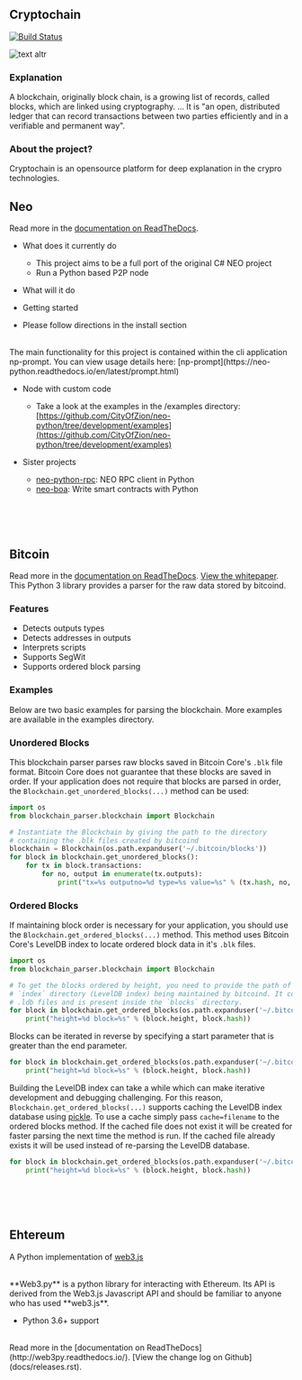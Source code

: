 ## Cryptochain

[![Build Status](https://travis-ci.org/joemccann/dillinger.svg?branch=master)](https://travis-ci.org/joemccann/dillinger)

![text altr](http://еврозащита.рф/ex/wp-content/uploads/2018/10/Python.png)

### Explanation
A blockchain, originally block chain, is a growing list of records, called blocks, which are linked using cryptography. ... It is "an open, distributed ledger that can record transactions between two parties efficiently and in a verifiable and permanent way".
<br/>

### About the project?
Cryptochain is an opensource platform for deep explanation in the crypro technologies.

## Neo

Read more in the [documentation on ReadTheDocs](https://neo-python.readthedocs.io/en/latest/).
<br/>

 - What does it currently do

    * This project aims to be a full port of the original C# NEO project
    * Run a Python based P2P node

- What will it do

- Getting started

* Please follow directions in the install section
<br/>
The main functionality for this project is contained within the cli application np-prompt. You can view usage details here:
[np-prompt](https://neo-python.readthedocs.io/en/latest/prompt.html)

* Node with custom code

    - Take a look at the examples in the /examples directory: [https://github.com/CityOfZion/neo-python/tree/development/examples](https://github.com/CityOfZion/neo-python/tree/development/examples)

* Sister projects

    - [neo-python-rpc](https://github.com/CityOfZion/neo-python-rpc): NEO RPC client in Python
    - [neo-boa](https://github.com/CityOfZion/neo-boa): Write smart contracts with Python

<br/><br/><br/>

## Bitcoin

Read more in the [documentation on ReadTheDocs](https://github.com/alecalve/python-bitcoin-blockchain-parser). [View the whitepaper](https://bitcoin.org/bitcoin.pdf).
<br/>
This Python 3 library provides a parser for the raw data stored by bitcoind. 

### Features
- Detects outputs types
- Detects addresses in outputs
- Interprets scripts
- Supports SegWit
- Supports ordered block parsing

### Examples

Below are two basic examples for parsing the blockchain. More examples are available in the examples directory.

### Unordered Blocks

This blockchain parser parses raw blocks saved in Bitcoin Core's `.blk` file format. Bitcoin Core does not guarantee that these blocks are saved in order. If your application does not require that blocks are parsed in order, the `Blockchain.get_unordered_blocks(...)` method can be used:

```python
import os 
from blockchain_parser.blockchain import Blockchain

# Instantiate the Blockchain by giving the path to the directory 
# containing the .blk files created by bitcoind
blockchain = Blockchain(os.path.expanduser('~/.bitcoin/blocks'))
for block in blockchain.get_unordered_blocks():
    for tx in block.transactions:
        for no, output in enumerate(tx.outputs):
            print("tx=%s outputno=%d type=%s value=%s" % (tx.hash, no, output.type, output.value))
```

### Ordered Blocks

If maintaining block order is necessary for your application, you should use the `Blockchain.get_ordered_blocks(...)` method. This method uses Bitcoin Core's LevelDB index to locate ordered block data in it's `.blk` files.

```python
import os 
from blockchain_parser.blockchain import Blockchain

# To get the blocks ordered by height, you need to provide the path of the
# `index` directory (LevelDB index) being maintained by bitcoind. It contains
# .ldb files and is present inside the `blocks` directory.
for block in blockchain.get_ordered_blocks(os.path.expanduser('~/.bitcoin/blocks/index'), end=1000):
    print("height=%d block=%s" % (block.height, block.hash))
```

Blocks can be iterated in reverse by specifying a start parameter that is greater than the end parameter.

```python
for block in blockchain.get_ordered_blocks(os.path.expanduser('~/.bitcoin/blocks/index'), start=510000, end=0):
    print("height=%d block=%s" % (block.height, block.hash))
```

Building the LevelDB index can take a while which can make iterative development and debugging challenging. For this reason, `Blockchain.get_ordered_blocks(...)` supports caching the LevelDB index database using [pickle](https://docs.python.org/3.6/library/pickle.html). To use a cache simply pass `cache=filename` to the ordered blocks method. If the cached file does not exist it will be created for faster parsing the next time the method is run. If the cached file already exists it will be used instead of re-parsing the LevelDB database. 

```python
for block in blockchain.get_ordered_blocks(os.path.expanduser('~/.bitcoin/blocks/index'), cache='index-cache.pickle'):
    print("height=%d block=%s" % (block.height, block.hash))
```

<br/><br/><br/>

## Ehtereum 

A Python implementation of [web3.js](https://github.com/ethereum/web3.js)

<br/>
**Web3.py** is a python library for interacting with Ethereum. Its API is derived from the Web3.js Javascript API and should be familiar to anyone who has used **web3.js**.
<br/>

* Python 3.6+ support
<br/>
 Read more in the [documentation on ReadTheDocs](http://web3py.readthedocs.io/). [View the change log on Github](docs/releases.rst).

